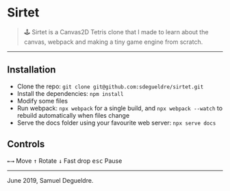 # Sirtet

> 🕹️ Sirtet is a Canvas2D Tetris clone that I made to learn about the canvas, webpack and making a tiny game engine from scratch.

* * *

## Installation

* Clone the repo: `git clone git@github.com:sdegueldre/sirtet.git`
* Install the dependencies: `npm install`
* Modify some files
* Run webpack: `npx webpack` for a single build, and `npx webpack --watch` to rebuild automatically when files change
* Serve the docs folder using your favourite web server: `npx serve docs`

## Controls

<kbd>←</kbd><kbd>→</kbd> Move
<kbd>↑</kbd> Rotate
<kbd>↓</kbd> Fast drop
<kbd>esc</kbd> Pause

* * *

June 2019, Samuel Degueldre.
